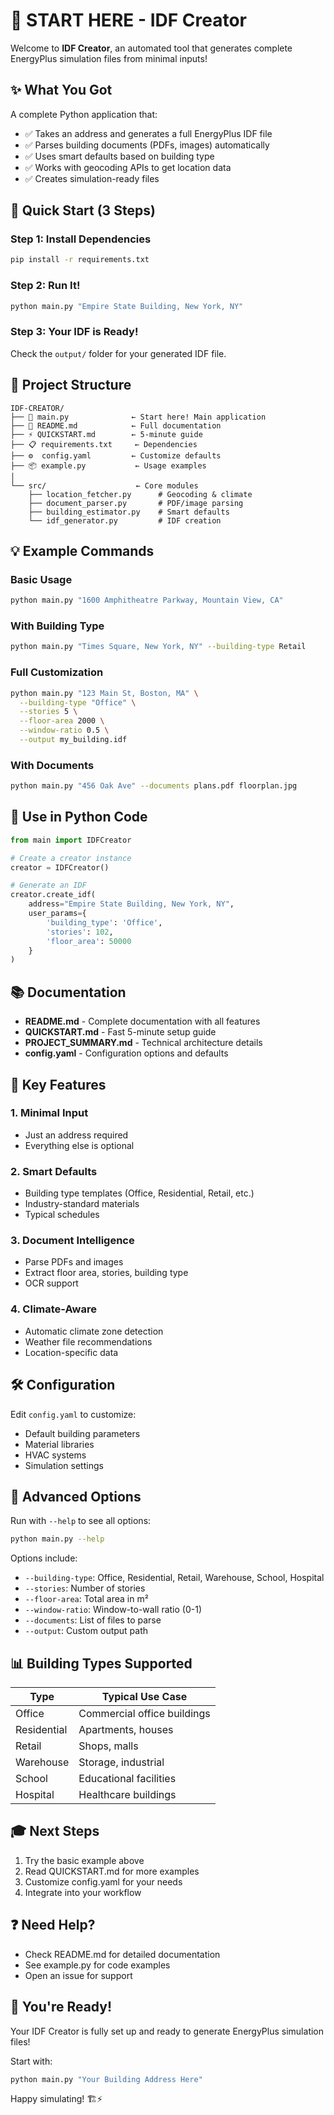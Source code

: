 # 🚀 START HERE - IDF Creator

Welcome to **IDF Creator**, an automated tool that generates complete EnergyPlus simulation files from minimal inputs!

## ✨ What You Got

A complete Python application that:
- ✅ Takes an address and generates a full EnergyPlus IDF file
- ✅ Parses building documents (PDFs, images) automatically
- ✅ Uses smart defaults based on building type
- ✅ Works with geocoding APIs to get location data
- ✅ Creates simulation-ready files

## 🏃 Quick Start (3 Steps)

### Step 1: Install Dependencies
```bash
pip install -r requirements.txt
```

### Step 2: Run It!
```bash
python main.py "Empire State Building, New York, NY"
```

### Step 3: Your IDF is Ready!
Check the `output/` folder for your generated IDF file.

## 📁 Project Structure

```
IDF-CREATOR/
├── 🎯 main.py              ← Start here! Main application
├── 📖 README.md            ← Full documentation
├── ⚡ QUICKSTART.md        ← 5-minute guide
├── 📋 requirements.txt     ← Dependencies
├── ⚙️  config.yaml         ← Customize defaults
├── 📦 example.py           ← Usage examples
│
└── src/                    ← Core modules
    ├── location_fetcher.py      # Geocoding & climate
    ├── document_parser.py       # PDF/image parsing
    ├── building_estimator.py    # Smart defaults
    └── idf_generator.py         # IDF creation
```

## 💡 Example Commands

### Basic Usage
```bash
python main.py "1600 Amphitheatre Parkway, Mountain View, CA"
```

### With Building Type
```bash
python main.py "Times Square, New York, NY" --building-type Retail
```

### Full Customization
```bash
python main.py "123 Main St, Boston, MA" \
  --building-type "Office" \
  --stories 5 \
  --floor-area 2000 \
  --window-ratio 0.5 \
  --output my_building.idf
```

### With Documents
```bash
python main.py "456 Oak Ave" --documents plans.pdf floorplan.jpg
```

## 🎨 Use in Python Code

```python
from main import IDFCreator

# Create a creator instance
creator = IDFCreator()

# Generate an IDF
creator.create_idf(
    address="Empire State Building, New York, NY",
    user_params={
        'building_type': 'Office',
        'stories': 102,
        'floor_area': 50000
    }
)
```

## 📚 Documentation

- **README.md** - Complete documentation with all features
- **QUICKSTART.md** - Fast 5-minute setup guide
- **PROJECT_SUMMARY.md** - Technical architecture details
- **config.yaml** - Configuration options and defaults

## 🎯 Key Features

### 1. **Minimal Input**
   - Just an address required
   - Everything else is optional

### 2. **Smart Defaults**
   - Building type templates (Office, Residential, Retail, etc.)
   - Industry-standard materials
   - Typical schedules

### 3. **Document Intelligence**
   - Parse PDFs and images
   - Extract floor area, stories, building type
   - OCR support

### 4. **Climate-Aware**
   - Automatic climate zone detection
   - Weather file recommendations
   - Location-specific data

## 🛠️ Configuration

Edit `config.yaml` to customize:
- Default building parameters
- Material libraries
- HVAC systems
- Simulation settings

## 🔧 Advanced Options

Run with `--help` to see all options:
```bash
python main.py --help
```

Options include:
- `--building-type`: Office, Residential, Retail, Warehouse, School, Hospital
- `--stories`: Number of stories
- `--floor-area`: Total area in m²
- `--window-ratio`: Window-to-wall ratio (0-1)
- `--documents`: List of files to parse
- `--output`: Custom output path

## 📊 Building Types Supported

| Type        | Typical Use Case              |
|-------------|-------------------------------|
| Office      | Commercial office buildings   |
| Residential | Apartments, houses           |
| Retail      | Shops, malls                 |
| Warehouse   | Storage, industrial          |
| School      | Educational facilities       |
| Hospital    | Healthcare buildings         |

## 🎓 Next Steps

1. Try the basic example above
2. Read QUICKSTART.md for more examples
3. Customize config.yaml for your needs
4. Integrate into your workflow

## ❓ Need Help?

- Check README.md for detailed documentation
- See example.py for code examples
- Open an issue for support

## 🎉 You're Ready!

Your IDF Creator is fully set up and ready to generate EnergyPlus simulation files!

Start with:
```bash
python main.py "Your Building Address Here"
```

Happy simulating! 🏗️⚡






